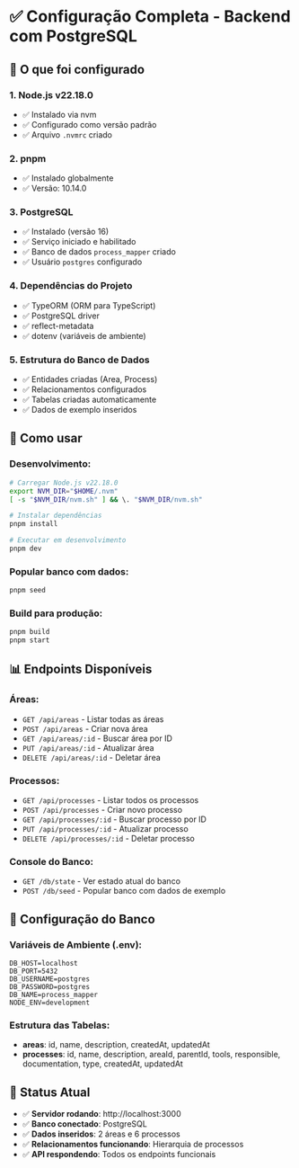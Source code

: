 # ✅ Configuração Completa - Backend com PostgreSQL

## 🎯 O que foi configurado

### 1. **Node.js v22.18.0**
- ✅ Instalado via nvm
- ✅ Configurado como versão padrão
- ✅ Arquivo `.nvmrc` criado

### 2. **pnpm**
- ✅ Instalado globalmente
- ✅ Versão: 10.14.0

### 3. **PostgreSQL**
- ✅ Instalado (versão 16)
- ✅ Serviço iniciado e habilitado
- ✅ Banco de dados `process_mapper` criado
- ✅ Usuário `postgres` configurado

### 4. **Dependências do Projeto**
- ✅ TypeORM (ORM para TypeScript)
- ✅ PostgreSQL driver
- ✅ reflect-metadata
- ✅ dotenv (variáveis de ambiente)

### 5. **Estrutura do Banco de Dados**
- ✅ Entidades criadas (Area, Process)
- ✅ Relacionamentos configurados
- ✅ Tabelas criadas automaticamente
- ✅ Dados de exemplo inseridos

## 🚀 Como usar

### **Desenvolvimento:**
```bash
# Carregar Node.js v22.18.0
export NVM_DIR="$HOME/.nvm"
[ -s "$NVM_DIR/nvm.sh" ] && \. "$NVM_DIR/nvm.sh"

# Instalar dependências
pnpm install

# Executar em desenvolvimento
pnpm dev
```

### **Popular banco com dados:**
```bash
pnpm seed
```

### **Build para produção:**
```bash
pnpm build
pnpm start
```

## 📊 Endpoints Disponíveis

### **Áreas:**
- `GET /api/areas` - Listar todas as áreas
- `POST /api/areas` - Criar nova área
- `GET /api/areas/:id` - Buscar área por ID
- `PUT /api/areas/:id` - Atualizar área
- `DELETE /api/areas/:id` - Deletar área

### **Processos:**
- `GET /api/processes` - Listar todos os processos
- `POST /api/processes` - Criar novo processo
- `GET /api/processes/:id` - Buscar processo por ID
- `PUT /api/processes/:id` - Atualizar processo
- `DELETE /api/processes/:id` - Deletar processo

### **Console do Banco:**
- `GET /db/state` - Ver estado atual do banco
- `POST /db/seed` - Popular banco com dados de exemplo

## 🔧 Configuração do Banco

### **Variáveis de Ambiente (.env):**
```env
DB_HOST=localhost
DB_PORT=5432
DB_USERNAME=postgres
DB_PASSWORD=postgres
DB_NAME=process_mapper
NODE_ENV=development
```

### **Estrutura das Tabelas:**
- **areas**: id, name, description, createdAt, updatedAt
- **processes**: id, name, description, areaId, parentId, tools, responsible, documentation, type, createdAt, updatedAt

## 🎉 Status Atual

- ✅ **Servidor rodando**: http://localhost:3000
- ✅ **Banco conectado**: PostgreSQL
- ✅ **Dados inseridos**: 2 áreas e 6 processos
- ✅ **Relacionamentos funcionando**: Hierarquia de processos
- ✅ **API respondendo**: Todos os endpoints funcionais

